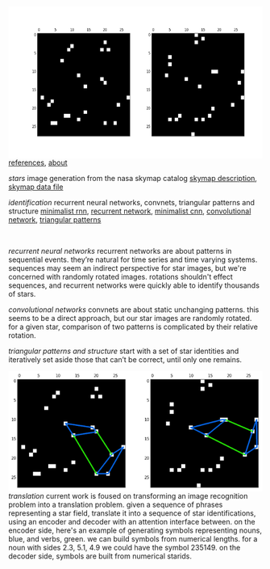 <img src="docs/images/linkedin cover 744 by 400.png" align="right" height="300" width="558"/>

[references](http://starid.org/references), [about](http://starid.org/about)

*stars* image generation from the nasa skymap catalog [skymap description](https://drive.google.com/file/d/0B50jA_ROMYdHRjF6VUhKTkxvU0U/view?usp=sharing), [skymap data file](https://drive.google.com/file/d/0B50jA_ROMYdHMTNoenMzYkpNdXc/view?usp=sharing)

*identification* recurrent neural networks, convnets, triangular patterns and structure [minimalist rnn](https://github.com/noahhsmith/starid/blob/master/identification/recurrent_minimalist.py), [recurrent network](https://github.com/noahhsmith/starid/blob/master/identification/recurrent.py), [minimalist cnn](https://github.com/noahhsmith/starid/blob/master/identification/convolutional_minimalist.py), [convolutional network](https://github.com/noahhsmith/starid/blob/master/identification/convolutional.py), [triangular patterns](https://github.com/noahhsmith/starid/blob/master/identification/triangles.cpp)

<br>

*recurrent neural networks* recurrent networks are about patterns in sequential events. they’re natural for time series and time varying systems. sequences may seem an indirect perspective for star images, but we're concerned with randomly rotated images. rotations shouldn't effect sequences, and recurrent networks were quickly able to identify thousands of stars.

*convolutional networks* convnets are about static unchanging patterns. this seems to be a direct approach, but our star images are randomly rotated. for a given star, comparison of two patterns is complicated by their relative rotation.

*triangular patterns and structure* start with a set of star identities and iteratively set aside those that can’t be correct, until only one remains.


<img src="docs/images/nouns and verbs.png" align="right"/>

*translation* current work is foused on transforming an image recognition problem into a translation problem. given a sequence of phrases representing a star field, translate it into a sequence of star identifications, using an encoder and decoder with an attention interface between. on the encoder side, here's an example of generating symbols representing nouns, blue, and verbs, green. we can build symbols from numerical lengths. for a noun with sides 2.3, 5.1, 4.9 we could have the symbol 235149. on the decoder side, symbols are built from numerical starids.
